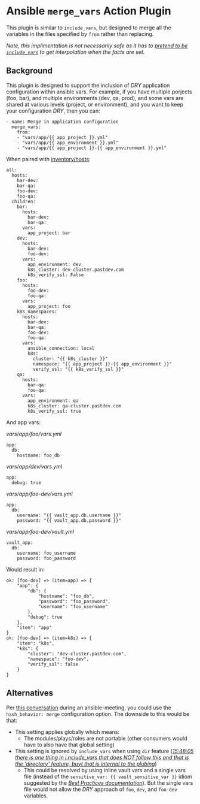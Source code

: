 # Ansible `merge_vars` Action Plugin

This plugin is similar to `include_vars`, but designed to merge all the variables in the files specified by `from` rather than replacing.

_Note, this implimentation is not necessarily safe as it has to [pretend to be `include_vars`](https://github.com/lucastheisen/ansible-merge-vars/blob/master/lib/plugins/action/merge_vars.py#L23) to get interpolation when the facts are set._

## Background

This plugin is designed to support the inclusion of _DRY_ application configuration within ansible vars.  For example, if you have multiple porjects (foo, bar), and multiple environments (dev, qa, prod), and some vars are shared at various levels (project, or environment), and you want to keep your configuration _DRY_, then you can:
```
- name: Merge in application configuration
  merge_vars:
    from:
    - "vars/app/{{ app_project }}.yml"
    - "vars/app/{{ app_environment }}.yml"
    - "vars/app/{{ app_project }}-{{ app_environment }}.yml"
```

When paired with [inventory/hosts](https://github.com/lucastheisen/ansible-merge-vars/blob/master/inventory/hosts):
```
all:
  hosts:
    bar-dev:
    bar-qa:
    foo-dev:
    foo-qa:
  children:
    bar:
      hosts:
        bar-dev:
        bar-qa:
      vars:
        app_project: bar
    dev:
      hosts:
        bar-dev:
        foo-dev:
      vars:
        app_environment: dev
        k8s_cluster: dev-cluster.pastdev.com
        k8s_verify_ssl: False
    foo:
      hosts:
        foo-dev:
        foo-qa:
      vars:
        app_project: foo
    k8s_namespaces:
      hosts:
        bar-dev:
        bar-qa:
        foo-dev:
        foo-qa:
      vars:
        ansible_connection: local
        k8s:
          cluster: "{{ k8s_cluster }}"
          namespace: "{{ app_project }}-{{ app_environment }}"
          verify_ssl: "{{ k8s_verify_ssl }}"
    qa:
      hosts:
        bar-qa:
        foo-qa:
      vars:
        app_environment: qa
        k8s_cluster: qa-cluster.pastdev.com
        k8s_verify_ssl: true
```

And app vars:

_vars/app/foo/vars.yml_
```
app:
  db:
    hostname: foo_db
```

_vars/app/dev/vars.yml_
```
app:
  debug: true
```

_vars/app/foo-dev/vars.yml_
```
app:
  db:
    username: "{{ vault_app.db.username }}"
    password: "{{ vault_app.db.password }}"
```

_vars/app/foo-dev/vault.yml_
```
vault_app:
  db:
    username: foo_username
    password: foo_password
```

Would result in:
```
ok: [foo-dev] => (item=app) => {
    "app": {
        "db": {
            "hostname": "foo_db",
            "password": "foo_password",
            "username": "foo_username"
        },
        "debug": true
    },
    "item": "app"
}
ok: [foo-dev] => (item=k8s) => {
    "item": "k8s",
    "k8s": {
        "cluster": "dev-cluster.pastdev.com",
        "namespace": "foo-dev",
        "verify_ssl": false
    }
}
```

## Alternatives

Per [this conversation](https://meetbot.fedoraproject.org/ansible-meeting/2018-12-20/ansible_core_irc_meeting.2018-12-20-15.07.log.html) during an ansible-meeting, you could use the `hash_behavior: merge` configuration option.  The downside to this would be that:

* This setting applies globally which means:
  * The modules/plays/roles are not portable (other consumers would have to also have that global setting)
* This setting is ignored by `include_vars` when using `dir` feature ([_15:48:05 <bcoca> there is one thing in i.nclude_vars that does NOT follow this and that is the 'directory' feature, buyt that is internal to the plubing_](https://meetbot.fedoraproject.org/ansible-meeting/2018-12-20/ansible_core_irc_meeting.2018-12-20-15.07.log.html))
  * This could be resolved by using inline vault vars and a single vars file (instead of the `sensitive_var: {{ vault_sensitive_var }}` idiom suggested by the [_Best Practices documentation_](https://docs.ansible.com/ansible/latest/user_guide/playbooks_best_practices.html#variables-and-vaults)).  But the single vars file would not allow the _DRY_ approach of `foo`, `dev`, and `foo-dev` variables.
